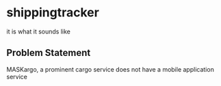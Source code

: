 # shippingtracker
it is what it sounds like

## Problem Statement
MASKargo, a prominent cargo service does not have a mobile application service
